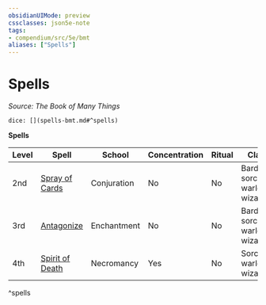 ```yaml
---
obsidianUIMode: preview
cssclasses: json5e-note
tags:
- compendium/src/5e/bmt
aliases: ["Spells"]
---
```

# Spells
*Source: The Book of Many Things* 

`dice: [](spells-bmt.md#^spells)`

**Spells**

| Level | Spell | School | Concentration | Ritual | Class |
|-------|-------|--------|---------------|--------|-------|
| 2nd | [Spray of Cards](z_compendium/spells/spray-of-cards-bmt.md) | Conjuration | No | No | Bard, sorcerer, warlock, wizard |
| 3rd | [Antagonize](z_compendium/spells/antagonize-bmt.md) | Enchantment | No | No | Bard, sorcerer, warlock, wizard |
| 4th | [Spirit of Death](z_compendium/spells/spirit-of-death-bmt.md) | Necromancy | Yes | No | Sorcerer, warlock, wizard |
^spells